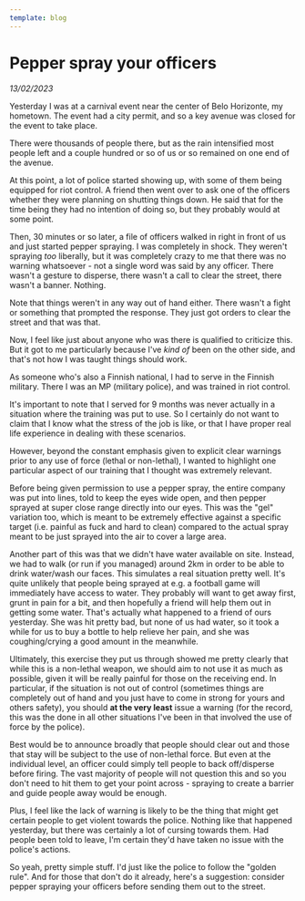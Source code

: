 ```yaml
---
template: blog
---
```


# Pepper spray your officers

_13/02/2023_

Yesterday I was at a carnival event near the center of Belo Horizonte, my hometown. The event had a city permit, and so a key avenue was closed for the event to take place.

There were thousands of people there, but as the rain intensified most people left and a couple hundred or so of us or so remained on one end of the avenue.

At this point, a lot of police started showing up, with some of them being equipped for riot control. A friend then went over to ask one of the officers whether they were planning on shutting things down. He said that for the time being they had no intention of doing so, but they probably would at some point.

Then, 30 minutes or so later, a file of officers walked in right in front of us and just started pepper spraying. I was completely in shock. They weren't spraying _too_ liberally, but it was completely crazy to me that there was no warning whatsoever - not a single word was said by any officer. There wasn't a gesture to disperse, there wasn't a call to clear the street, there wasn't a banner. Nothing. 

Note that things weren't in any way out of hand either. There wasn't a fight or something that prompted the response. They just got orders to clear the street and that was that.

Now, I feel like just about anyone who was there is qualified to criticize this. But it got to me particularly because I've _kind of_ been on the other side, and that's not how I was taught things should work.

As someone who's also a Finnish national, I had to serve in the Finnish military. There I was an MP (military police), and was trained in riot control.

It's important to note that I served for 9 months was never actually in a situation where the training was put to use. So I certainly do not want to claim that I know what the stress of the job is like, or that I have proper real life experience in dealing with these scenarios.

However, beyond the constant emphasis given to explicit clear warnings prior to any use of force (lethal or non-lethal), I wanted to highlight one particular aspect of our training that I thought was extremely relevant.

Before being given permission to use a pepper spray, the entire company was put into lines, told to keep the eyes wide open, and then pepper sprayed at super close range directly into our eyes. This was the "gel" variation too, which is meant to be extremely effective against a specific target (i.e. painful as fuck and hard to clean) compared to the actual spray meant to be just sprayed into the air to cover a large area.

Another part of this was that we didn't have water available on site. Instead, we had to walk (or run if you managed) around 2km in order to be able to drink water/wash our faces. This simulates a real situation pretty well. It's quite unlikely that people being sprayed at e.g. a football game will immediately have access to water. They probably will want to get away first, grunt in pain for a bit, and then hopefully a friend will help them out in getting some water. That's actually what happened to a friend of ours yesterday. She was hit pretty bad, but none of us had water, so it took a while for us to buy a bottle to help relieve her pain, and she was coughing/crying a good amount in the meanwhile.

Ultimately, this exercise they put us through showed me pretty clearly that while this is a non-lethal weapon, we should aim to not use it as much as possible, given it will be really painful for those on the receiving end. In particular, if the situation is not out of control (sometimes things are completely out of hand and you just have to come in strong for yours and others safety), you should **at the very least** issue a warning (for the record, this was the done in all other situations I've been in that involved the use of force by the police). 

Best would be to announce broadly that people should clear out and those that stay will be subject to the use of non-lethal force. But even at the individual level, an officer could simply tell people to back off/disperse before firing. The vast majority of people will not question this and so you don't need to hit them to get your point across - spraying to create a barrier and guide people away would be enough.

Plus, I feel like the lack of warning is likely to be the thing that might get certain people to get violent towards the police. Nothing like that happened yesterday, but there was certainly a lot of cursing towards them. Had people been told to leave, I'm certain they'd have taken no issue with the police's actions.

So yeah, pretty simple stuff. I'd just like the police to follow the "golden rule". And for those that don't do it already, here's a suggestion: consider pepper spraying your officers before sending them out to the street.